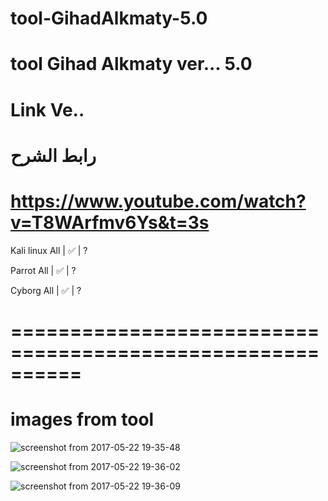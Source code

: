 # tool-GihadAlkmaty-5.0
# tool Gihad Alkmaty ver... 5.0
# Link Ve.. 
# رابط الشرح 
# https://www.youtube.com/watch?v=T8WArfmv6Ys&t=3s

 Kali linux All  | :white_check_mark:  | ?

 Parrot All  | :white_check_mark:  | ?
 
 Cyborg All | :white_check_mark:  | ? 
 # ==========================================================
 # images from tool
![screenshot from 2017-05-22 19-35-48](https://cloud.githubusercontent.com/assets/25440152/26329745/f111546a-3f48-11e7-8305-9799bae252cf.png)

![screenshot from 2017-05-22 19-36-02](https://cloud.githubusercontent.com/assets/25440152/26329749/f2efdd88-3f48-11e7-8f36-4b1a3c5c7527.png)

![screenshot from 2017-05-22 19-36-09](https://cloud.githubusercontent.com/assets/25440152/26329750/f4b12046-3f48-11e7-9d07-6fcf857d24a6.png)
